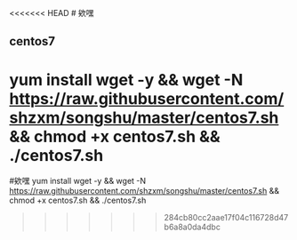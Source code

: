 <<<<<<< HEAD
﻿# 欸嘿

## centos7
yum install wget -y && wget -N  https://raw.githubusercontent.com/shzxm/songshu/master/centos7.sh && chmod +x centos7.sh && ./centos7.sh
=======

#欸嘿
  yum install wget -y && wget -N  https://raw.githubusercontent.com/shzxm/songshu/master/centos7.sh && chmod +x centos7.sh && ./centos7.sh
>>>>>>> 284cb80cc2aae17f04c116728d47b6a8a0da4dbc

